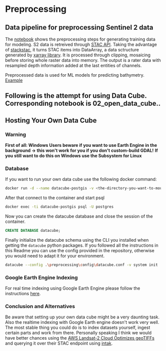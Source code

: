 # Preprocessing

## Data pipeline for preprocessing Sentinel 2 data

The [notebook](https://github.com/jiahau3/SDB_project/blob/master/preprocessing/notebooks/Load_clip_images.ipynb) shows the preprocessing steps for generating training data for modeling. S2 data is retreived through [STAC API](https://pystac-client.readthedocs.io/en/latest/usage.html). Taking the advantage of [stackstac](https://stackstac.readthedocs.io/en/latest/), it turns STAC items into DataArray, a data sctructure generated by [xarray library](https://docs.xarray.dev/en/stable/). It is processed through clipping, mosaicing before storing whole raster data into memory. The output is a rater data with resampled depth information added at the last entities of channels.

Preprocessed data is used for ML models for predicting bathymetry. [Example](https://github.com/jiahau3/SDB_project/blob/master/preprocessing/notebooks/RF_estimate_bathymetry_v2.ipynb)

## Following is the attempt for using Data Cube. Corresponding notebook is 02_open_data_cube..

## Hosting Your Own Data Cube

### Warning

__First of all: Windows Users beware if you want to use Earth Engine in the background -> this won't work for you if you don't custom-build GDAL!__
__If you still want to do this on Windows use the Subsystem for Linux__

### Database

If you want to run your own data cube use the following docker command:

```bash
docker run -d --name datacube-postgis -v <the-directory-you-want-to-mount>:/var/lib/postgresql -p 5432:5432 -e POSTGRES_PASSWORD=datacube postgis/postgis:13-3.1
```

After that connect to the container and start psql

```bash
docker exec -ti datacube-postgis psql -U postgres
```

Now you can create the datacube database and close the session of the container.

```sql
CREATE DATABASE datacube;
```

Finally initialize the datacube schema using the CLI you installed when getting the `datacube` python packages. If you followed all the instructions in this
Readme you can use the config provided in the repository, otherwise you would need to adapt it for your environment.

```bash
datacube --config .\preprocessing\config\datacube.conf -v system init
```

### Google Earth Engine Indexing

For real time indexing using Google Earth Engine please follow the instructions [here](https://github.com/ceos-seo/odc-gee).

### Conclusion and Alternatives

Be aware that setting up your own data cube might be a very daunting task. Also the realtime indexing with Google Earth engine doesn't work very well. The
most stable thing you could do is to index datasets yourself, ingest certain parts and work from there. Personally speaking I think we would have better
chances using the [AWS Landsat-2 Cloud Optimizes geoTIFFs](https://registry.opendata.aws/sentinel-2-l2a-cogs/) and querying it over their STAC endpoint
using [intak](https://intake-stac.readthedocs.io/en/latest/).
